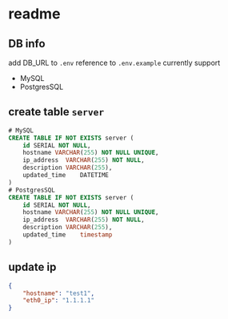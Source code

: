 # readme

## DB info
add DB_URL to `.env`
reference to `.env.example`
currently support
- MySQL
- PostgresSQL

## create table `server `

```sql
# MySQL
CREATE TABLE IF NOT EXISTS server (
    id SERIAL NOT NULL,
    hostname VARCHAR(255) NOT NULL UNIQUE,
    ip_address  VARCHAR(255) NOT NULL,
    description VARCHAR(255),
    updated_time    DATETIME 
)
# PostgresSQL
CREATE TABLE IF NOT EXISTS server (
    id SERIAL NOT NULL,
    hostname VARCHAR(255) NOT NULL UNIQUE,
    ip_address  VARCHAR(255) NOT NULL,
    description VARCHAR(255),
    updated_time    timestamp 
)
```

## update ip

```json
{
	"hostname": "test1",
    "eth0_ip": "1.1.1.1"
}
```